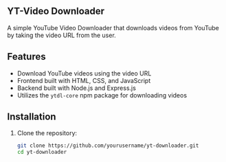 ## YT-Video Downloader


A simple YouTube Video Downloader that downloads videos from YouTube by taking the video URL from the user.

## Features
- Download YouTube videos using the video URL
- Frontend built with HTML, CSS, and JavaScript
- Backend built with Node.js and Express.js
- Utilizes the `ytdl-core` npm package for downloading videos

## Installation

1. Clone the repository:
   ```sh
   git clone https://github.com/yourusername/yt-downloader.git
   cd yt-downloader
